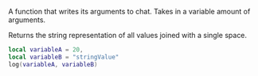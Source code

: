 A function that writes its arguments to chat. Takes in a variable amount of arguments.

Returns the string representation of all values joined with a single space.

```lua
local variableA = 20,
local variableB = "stringValue"
log(variableA, variableB)
```
